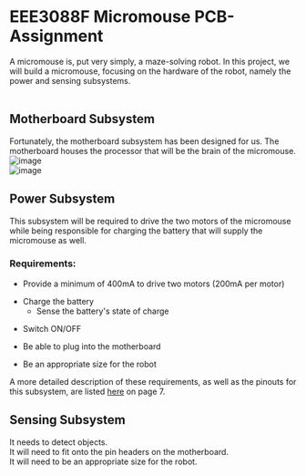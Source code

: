 # EEE3088F Micromouse PCB-Assignment

A micromouse is, put very simply, a maze-solving robot. In this project, we will build a micromouse, focusing on the hardware of the robot, namely the power and sensing subsystems. <br /> <br />

## Motherboard Subsystem 
Fortunately, the motherboard subsystem has been designed for us. The motherboard houses the processor that will be the brain of the micromouse. <br />
![image](https://github.com/a-mkader/PCB-Assignment/assets/163734726/adeade09-d0c7-4884-b129-cedc638cf4bb)<br />
![image](https://github.com/a-mkader/PCB-Assignment/assets/163734726/4fcd885a-d044-4313-a8e8-c641b3d626aa)<br />

## Power Subsystem
This subsystem will be required to drive the two motors of the micromouse while being responsible for charging the battery that will supply the micromouse as well.
### Requirements:
- Provide a minimum of 400mA to drive two motors (200mA per motor)
* Charge the battery
  * Sense the battery's state of charge
+ Switch ON/OFF
- Be able to plug into the motherboard
* Be an appropriate size for the robot <br />

A more detailed description of these requirements, as well as the pinouts for this subsystem, are listed [here](EEE3088F_2024_project_description_v11.pdf) on page 7.

## Sensing Subsystem
It needs to detect objects.<br />
It will need to fit onto the pin headers on the motherboard.<br />
It will need to be an appropriate size for the robot.<br />
<br />
